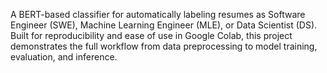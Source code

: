 A BERT-based classifier for automatically labeling resumes as Software Engineer (SWE), Machine Learning Engineer (MLE), or Data Scientist (DS). Built for reproducibility and ease of use in Google Colab, this project demonstrates the full workflow from data preprocessing to model training, evaluation, and inference.
